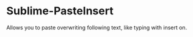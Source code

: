 Sublime-PasteInsert
===================

Allows you to paste overwriting following text, like typing with insert on.
